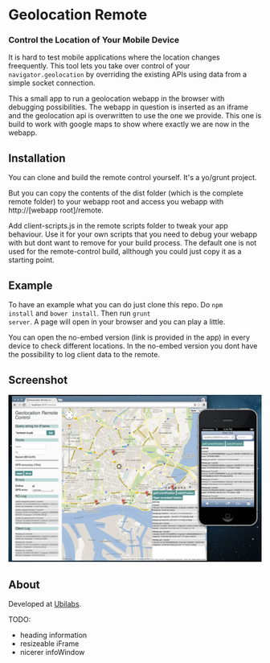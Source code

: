 # Geolocation Remote 
### Control the Location of Your Mobile Device

It is hard to test mobile applications where the location changes freequently. This tool lets you take over control of your `navigator.geolocation` by overriding the existing APIs using data from a simple socket connection.

This a small app to run a geolocation webapp in the browser with debugging possibilities. The webapp in question is inserted as an iframe and the geolocation api is overwritten to use the one we provide. This one is build to work with google maps to show where exactly we are now in the webapp. 

## Installation

You can clone and build the remote control yourself. It's a yo/grunt project.

But you can copy the contents of the dist folder (which is the complete remote folder) to your webapp root and access you webapp with http://[webapp root]/remote.

Add client-scripts.js in the remote scripts folder to tweak your app behaviour. Use it for your own scripts that you need to debug your webapp with but dont want to remove for your build process. The default one is not used for the remote-control build, allthough you could just copy it as a starting point.

## Example

To have an example what you can do just clone this repo. Do <code>npm install</code> and <code>bower install</code>.
Then run <code>grunt server</code>. A page will open in your browser and you can play a little. 

You can open the no-embed version (link is provided in the app) in every device to check different locations.
In the no-embed version you dont have the possibility to log client data to the remote. 

## Screenshot

![geolocation-remote screenshot](screenshot.png "geolocation-remote screenshot")

## About

Developed at [Ubilabs](http://ubilabs.net).

TODO: 
* heading information
* resizeable iFrame
* nicerer infoWindow
